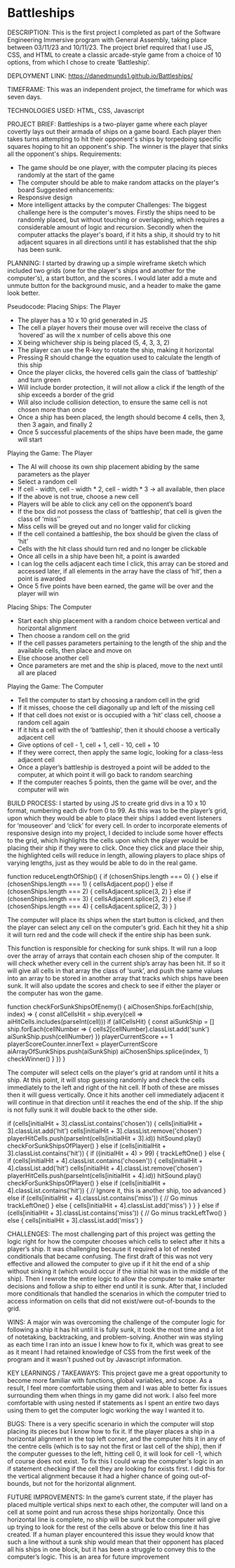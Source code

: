 # Battleships

DESCRIPTION:
This is the first project I completed as part of the Software Engineering Immersive program with General Assembly, taking place between 03/11/23 and 10/11/23.  The project brief required that I use JS, CSS, and HTML to create a classic arcade-style game from a choice of 10 options, from which I chose to create ‘Battleship’. 

DEPLOYMENT LINK: https://danedmunds1.github.io/Battleships/

TIMEFRAME: This was an independent project, the timeframe for which was seven days.

TECHNOLOGIES USED: HTML, CSS, Javascript

PROJECT BRIEF:
Battleships is a two-player game where each player covertly lays out their armada of ships on a game board. Each player then takes turns attempting to hit their opponent's ships by torpedoing specific squares hoping to hit an opponent's ship.
The winner is the player that sinks all the opponent's ships.
Requirements:
* The game should be one player, with the computer placing its pieces randomly at the start of the game
* The computer should be able to make random attacks on the player's board
Suggested enhancements:
* Responsive design
* More intelligent attacks by the computer
Challenges:
The biggest challenge here is the computer's moves. Firstly the ships need to be randomly placed, but without touching or overlapping, which requires a considerable amount of logic and recursion. Secondly when the computer attacks the player's board, if it hits a ship, it should try to hit adjacent squares in all directions until it has established that the ship has been sunk.

PLANNING: 
I started by drawing up a simple wireframe sketch which included two grids (one for the player's ships and another for the computer's), a start button, and the scores. I would later add a mute and unmute button for the background music, and a header to make the game look better.

Pseudocode:
Placing Ships: The Player
* The player has a 10 x 10 grid generated in JS
* The cell a player hovers their mouse over will receive the class of ‘hovered’ as will the x number of cells above this one
* X being whichever ship is being placed (5, 4, 3, 3, 2)
* The player can use the R-key to rotate the ship, making it horizontal
* Pressing R should change the equation used to calculate the length of this ship
* Once the player clicks, the hovered cells gain the class of ‘battleship’ and turn green
* Will include border protection, it will not allow a click if the length of the ship exceeds a border of the grid
* Will also include collision detection, to ensure the same cell is not chosen more than once
* Once a ship has been placed, the length should become 4 cells, then 3, then 3 again, and finally 2
* Once 5 successful placements of the ships have been made, the game will start

Playing the Game: The Player
* The AI will choose its own ship placement abiding by the same parameters as the player
* Select a random cell
* If cell - width, cell - width * 2, cell - width * 3 → all available, then place
* If the above is not true, choose a new cell
* Players will be able to click any cell on the opponent’s board
* If the box did not possess the class of ‘battleship’, that cell is given the class of ‘miss’’
* Miss cells will be greyed out and no longer valid for clicking
* If the cell contained a battleship, the box should be given the class of ‘hit’
* Cells with the hit class should turn red and no longer be clickable
* Once all cells in a ship have been hit, a point is awarded
* I can log the cells adjacent each time I click, this array can be stored and accessed later, if all elements in the array 
  have the class of ‘hit’, then a point is awarded
* Once 5 five points have been earned, the game will be over and the player will win

Placing Ships: The Computer
* Start each ship placement with a random choice between vertical and horizontal alignment
* Then choose a random cell on the grid
* If the cell passes parameters pertaining to the length of the ship and the available cells, then place and move on
* Else choose another cell
* Once parameters are met and the ship is placed, move to the next until all are placed

Playing the Game: The Computer
* Tell the computer to start by choosing a random cell in the grid
* If it misses, choose the cell diagonally up and left of the missing cell
* If that cell does not exist or is occupied with a ‘hit’ class cell, choose a random cell again
* If it hits a cell with the of ‘battleship’, then it should choose a vertically adjacent cell
* Give options of cell - 1, cell + 1, cell - 10, cell + 10
* If they were correct, then apply the same logic, looking for a class-less adjacent cell
* Once a player’s battleship is destroyed a point will be added to the computer, at which point it will go back to random 
  searching
* If the computer reaches 5 points, then the game will be over, and the computer will win

BUILD PROCESS:
I started by using JS to create grid divs in a 10 x 10 format, numbering each div from 0 to 99. As this was to be the player’s grid, upon which they would be able to place their ships I added event listeners for ‘mouseover’ and ‘click’ for every cell. In order to incorporate elements of responsive design into my project, I decided to include some hover effects to the grid, which highlights the cells upon which the player would be placing their ship if they were to click. Once they click and place their ship, the highlighted cells will reduce in length, allowing players to place ships of varying lengths, just as they would be able to do in the real game.

function reduceLengthOfShip() {
  if (chosenShips.length === 0) {
  } else if (chosenShips.length === 1) {
    cellsAdjacent.pop()
  } else if (chosenShips.length === 2) {
    cellsAdjacent.splice(3, 2)
  } else if (chosenShips.length === 3) {
    cellsAdjacent.splice(3, 2)
  } else if (chosenShips.length === 4) {
    cellsAdjacent.splice(2, 3)
  }
}

The computer will place its ships when the start button is clicked, and then the player can select any cell on the computer's grid. Each hit they hit a ship it will turn red and the code will check if the entire ship has been sunk. 

This function is responsible for checking for sunk ships. It will run a loop over the array of arrays that contain each chosen ship of the computer. It will check whether every cell in the current ship’s array has been hit. If so it will give all cells in that array the class of ‘sunk’, and push the same values into an array to be stored in another array that tracks which ships have been sunk. It will also update the scores and check to see if either the player or the computer has won the game.

function checkForSunkShipsOfEnemy() {
  aiChosenShips.forEach((ship, index) => {
    const allCellsHit = ship.every(cell => aiHitCells.includes(parseInt(cell)))
    if (allCellsHit) {
      const aiSunkShip = []
      ship.forEach(cellNumber => {
        cells2[cellNumber].classList.add('sunk')
        aiSunkShip.push(cellNumber)
      })
      playerCurrentScore += 1
      playerScoreCounter.innerText = playerCurrentScore
      aiArrayOfSunkShips.push(aiSunkShip)
      aiChosenShips.splice(index, 1)
      checkWinner()
    }
  })
}

The computer will select cells on the player's grid at random until it hits a ship. At this point, it will stop guessing randomly and check the cells immediately to the left and right of the hit cell. If both of these are misses then it will guess vertically. Once it hits another cell immediately adjacent it will continue in that direction until it reaches the end of the ship. If the ship is not fully sunk it will double back to the other side.

if (cells[initialHit + 3].classList.contains('chosen')) {
              cells[initialHit + 3].classList.add('hit')
              cells[initialHit + 3].classList.remove('chosen')
              playerHitCells.push(parseInt(cells[initialHit + 3].id))
              hitSound.play()
              checkForSunkShipsOfPlayer()
            } else if (cells[initialHit + 3].classList.contains('hit')) {
              if ((initialHit + 4) > 99) {
                trackLeftOne()
              } else {
                if (cells[initialHit + 4].classList.contains('chosen')) {
                  cells[initialHit + 4].classList.add('hit')
                  cells[initialHit + 4].classList.remove('chosen')
                  playerHitCells.push(parseInt(cells[initialHit + 4].id))
                  hitSound.play()
                  checkForSunkShipsOfPlayer()
                } else if (cells[initialHit + 4].classList.contains('hit')) {
                  // Ignore it, this is another ship, too advanced
                } else if (cells[initialHit + 4].classList.contains('miss')) {
                  // Go minus
                  trackLeftOne()
                } else {
                  cells[initialHit + 4].classList.add('miss')
                }
              }
            } else if (cells[initialHit + 3].classList.contains('miss')) {
              // Go minus
              trackLeftTwo()
            } else {
              cells[initialHit + 3].classList.add('miss')
            }

CHALLENGES:
The most challenging part of this project was getting the logic right for how the computer chooses which cells to select after it hits a player’s ship. It was challenging because it required a lot of nested conditionals that became confusing. The first draft of this was not very effective and allowed the computer to give up if it hit the end of a ship without sinking it (which would occur if the initial hit was in the middle of the ship). Then I rewrote the entire logic to allow the computer to make smarter decisions and follow a ship to either end until it is sunk. After that, I included more conditionals that handled the scenarios in which the computer tried to access information on cells that did not exist/were out-of-bounds to the grid.

WINS:
A major win was overcoming the challenge of the computer logic for following a ship it has hit until it is fully sunk, it took the most time and a lot of notetaking, backtracking, and problem-solving.
Another win was styling as each time I ran into an issue I knew how to fix it, which was great to see as it meant I had retained knowledge of CSS from the first week of the program and it wasn't pushed out by Javascript information.

KEY LEARNINGS / TAKEAWAYS:
This project gave me a great opportunity to become more familiar with functions, global variables, and scope. As a result, I feel more comfortable using them and I was able to better fix issues surrounding them when things in my game did not work. I also feel more comfortable with using nested if statements as I spent an entire two days using them to get the computer logic working the way I wanted it to.

BUGS:
There is a very specific scenario in which the computer will stop placing its pieces but I know how to fix it. If the player places a ship in a horizontal alignment in the top left corner, and the computer hits it in any of the centre cells (which is to say not the first or last cell of the ship), then if the computer guesses to the left, hitting cell 0, it will look for cell -1, which of course does not exist. To fix this I could wrap the computer's logic in an if statement checking if the cell they are looking for exists first. I did this for the vertical alignment because it had a higher chance of going out-of-bounds, but not for the horizontal alignment.

FUTURE IMPROVEMENTS:
In the game’s current state, if the player has placed multiple vertical ships next to each other, the computer will land on a cell at some point and run across these ships horizontally. Once this horizontal line is complete, no ship will be sunk but the computer will give up trying to look for the rest of the cells above or below this line it has created. If a human player encountered this issue they would know that such a line without a sunk ship would mean that their opponent has placed all his ships in one block, but it has been a struggle to convey this to the computer’s logic. This is an area for future improvement
